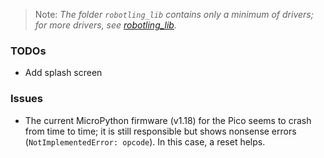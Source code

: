 > Note: _The folder `robotling_lib` contains only a minimum of drivers; for more drivers, see [robotling_lib](https://github.com/teuler/robotling_lib)._

### TODOs
- Add splash screen

### Issues
- The current MicroPython firmware (v1.18) for the Pico seems to crash from time to time; it is still responsible but shows nonsense errors (`NotImplementedError: opcode`). In this case, a reset helps.
